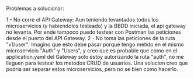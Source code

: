 Problemas a solucionar: 

1 - No corre el API Gateway: Aun teniendo levantados todos los microservicios (y habiendolos testeado) y la BBDD iniciada, el api gateway no levanta. Por ende tampoco puedo testear con Postman las peticiones desde el puerto del API Gateway.
2 - No toma las peticiones de la ruta "v1/user": Imagino que esto debe pasar porque tengo metido en el mismo microservicio "Auth" y "Users", y creo que es probable que como en el application.yaml del Gateway solo estoy autorizando la ruta "auth", no me lleguen para testear los metodos CRUD de usuarios. Una solucion creo que podria ser separar estos microservicios, pero no se bien como hacerlo.
